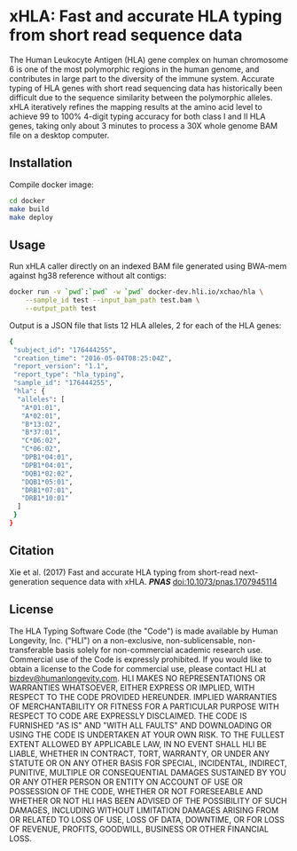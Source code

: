 xHLA: Fast and accurate HLA typing from short read sequence data
================================================================
The Human Leukocyte Antigen (HLA) gene complex on human chromosome
6 is one of the most polymorphic regions in the human
genome, and contributes in large part to the diversity of the immune
system. Accurate typing of HLA genes with short read sequencing
data has historically been difficult due to the sequence similarity between
the polymorphic alleles.  xHLA iteratively refines the mapping results at
the amino acid level to achieve 99 to 100% 4-digit typing accuracy for both
class I and II HLA genes, taking only about 3 minutes to process a 30X
whole genome BAM file on a desktop computer.

Installation
------------
Compile docker image:

```bash
cd docker
make build
make deploy
```

Usage
-----
Run xHLA caller directly on an indexed BAM file generated using
BWA-mem against hg38 reference without alt contigs:

```bash
docker run -v `pwd`:`pwd` -w `pwd` docker-dev.hli.io/xchao/hla \
    --sample_id test --input_bam_path test.bam \
    --output_path test
```

Output is a JSON file that lists 12 HLA alleles, 2 for each of the HLA genes:

```bash
{
 "subject_id": "176444255",
 "creation_time": "2016-05-04T08:25:04Z",
 "report_version": "1.1",
 "report_type": "hla_typing",
 "sample_id": "176444255",
 "hla": {
  "alleles": [
   "A*01:01",
   "A*02:01",
   "B*13:02",
   "B*37:01",
   "C*06:02",
   "C*06:02",
   "DPB1*04:01",
   "DPB1*04:01",
   "DQB1*02:02",
   "DQB1*05:01",
   "DRB1*07:01",
   "DRB1*10:01"
  ]
 }
}
```

Citation
--------
Xie et al. (2017) Fast and accurate HLA typing from short-read next-generation
sequence data with xHLA.
***PNAS***
[doi:10.1073/pnas.1707945114](http://www.pnas.org/content/early/2017/06/27/1707945114)

License
-------
The HLA Typing Software Code (the "Code") is made available by Human
Longevity, Inc. ("HLI") on a non-exclusive, non-sublicensable,
non-transferable basis solely for non-commercial academic research use.
Commercial use of the Code is expressly prohibited.  If you would like to obtain
a license to the Code for commercial use, please contact HLI at
bizdev@humanlongevity.com.  HLI MAKES NO REPRESENTATIONS OR WARRANTIES
WHATSOEVER, EITHER EXPRESS OR IMPLIED, WITH RESPECT TO THE CODE PROVIDED
HEREUNDER. IMPLIED WARRANTIES OF MERCHANTABILITY OR FITNESS FOR A PARTICULAR
PURPOSE WITH RESPECT TO CODE ARE EXPRESSLY DISCLAIMED. THE CODE IS FURNISHED
"AS IS" AND "WITH ALL FAULTS" AND DOWNLOADING OR USING THE CODE
IS UNDERTAKEN AT YOUR OWN RISK.  TO THE FULLEST EXTENT ALLOWED BY APPLICABLE
LAW, IN NO EVENT SHALL HLI BE LIABLE, WHETHER IN CONTRACT, TORT, WARRANTY, OR
UNDER ANY STATUTE OR ON ANY OTHER BASIS FOR SPECIAL, INCIDENTAL, INDIRECT,
PUNITIVE, MULTIPLE OR CONSEQUENTIAL DAMAGES SUSTAINED BY YOU OR ANY OTHER PERSON
OR ENTITY ON ACCOUNT OF USE OR POSSESSION OF THE CODE, WHETHER OR NOT
FORESEEABLE AND WHETHER OR NOT HLI HAS BEEN ADVISED OF THE POSSIBILITY OF SUCH
DAMAGES, INCLUDING WITHOUT LIMITATION DAMAGES ARISING FROM OR RELATED TO LOSS OF
USE, LOSS OF DATA, DOWNTIME, OR FOR LOSS OF REVENUE, PROFITS, GOODWILL, BUSINESS
OR OTHER FINANCIAL LOSS.
